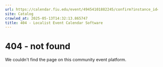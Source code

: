 ```yaml
---
url: https://calendar.fiu.edu/event/49454101882245/confirm?instance_id=49454101883270&return=https%3A%2F%2Fcalendar.fiu.edu%2F
site: Catalog
crawled_at: 2025-05-13T14:32:13.865747
title: 404 - Localist Event Calendar Software
---
```


# 404 - not found
We couldn't find the page on this community event platform.
